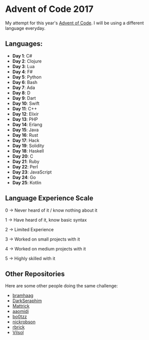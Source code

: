 # Advent of Code 2017

My attempt for this year's [Advent of Code](http://adventofcode.com). I will be using a different language everyday.

## Languages:

* **Day 1**: C#
* **Day 2**: Clojure
* **Day 3**: Lua
* **Day 4**: F#
* **Day 5**: Python
* **Day 6**: Bash
* **Day 7**: Ada
* **Day 8**: D
* **Day 9**: Dart
* **Day 10**: Swift
* **Day 11**: C++
* **Day 12**: Elixir
* **Day 13**: PHP
* **Day 14**: Erlang
* **Day 15**: Java
* **Day 16**: Rust
* **Day 17**: Hack
* **Day 19**: Solidity
* **Day 18**: Haskell
* **Day 20**: C
* **Day 21**: Ruby
* **Day 22**: Perl
* **Day 23**: JavaScript
* **Day 24**: Go
* **Day 25**: Kotlin

## Language Experience Scale

0 -> Never heard of it / know nothing about it

1 -> Have heard of it, know basic syntax

2 -> Limited Experience

3 -> Worked on small projects with it

4 -> Worked on medium projects with it

5 -> Highly skilled with it

## Other Repositories
Here are some other people doing the same challenge:
* [bramhaag](https://github.com/bramhaag/Advent-Of-Code-2017)
* [DarkSeraphim](https://github.com/DarkSeraphim/Advent-of-Code-2017)
* [Mattrick](https://github.com/devmattrick/AdventOfCode2017)
* [aaomidi](https://github.com/aaomidi/Advent-of-Code-2017)
* [bo0tzz](https://github.com/bo0tzz/Advent-of-Code-2017)
* [nickrobson](https://github.com/nickrobson/adventofcode-2017)
* [rbrick](https://github.com/rbrick/Advent-Of-Code-2017)
* [Vilsol](https://github.com/Vilsol/AdventOfCode2017/)
